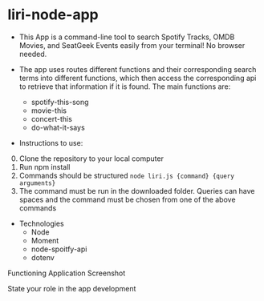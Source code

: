 # liri-node-app

* This App is a command-line tool to search Spotify Tracks, OMDB Movies, and SeatGeek Events easily from your terminal! No browser needed.

* The app uses routes different functions and their corresponding search terms into different functions, which then access the corresponding api to retrieve that information if it is found. The main functions are:
  * spotify-this-song
  * movie-this
  * concert-this
  * do-what-it-says

* Instructions to use:
0. Clone the repository to your local computer
1. Run npm install
2. Commands should be structured `node liri.js {command} {query arguments}`
3. The command must be run in the downloaded folder. Queries can have spaces and the command must be chosen from one of the above commands


* Technologies
  * Node
  * Moment
  * node-spoitfy-api
  * dotenv

Functioning Application Screenshot


State your role in the app development
